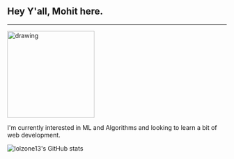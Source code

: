 ## Hey Y'all, Mohit here.
---
<img src="https://miro.medium.com/max/1000/0*08FXLCON4eRuhTz3" alt="drawing" width="200"/>

I'm currently interested in ML and Algorithms and looking to learn a bit of web development.

![lolzone13's GitHub stats](https://github-readme-stats.vercel.app/api?username=lolzone13&count_private=true&theme=radical&show_icons=true)


